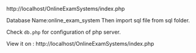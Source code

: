 http://localhost/OnlineExamSystems/index.php

Database Name:online_exam_system
Then import sql file from sql folder.

Check `db.php` for configuration of php server.

View it on : http://localhost/OnlineExamSystems/index.php
